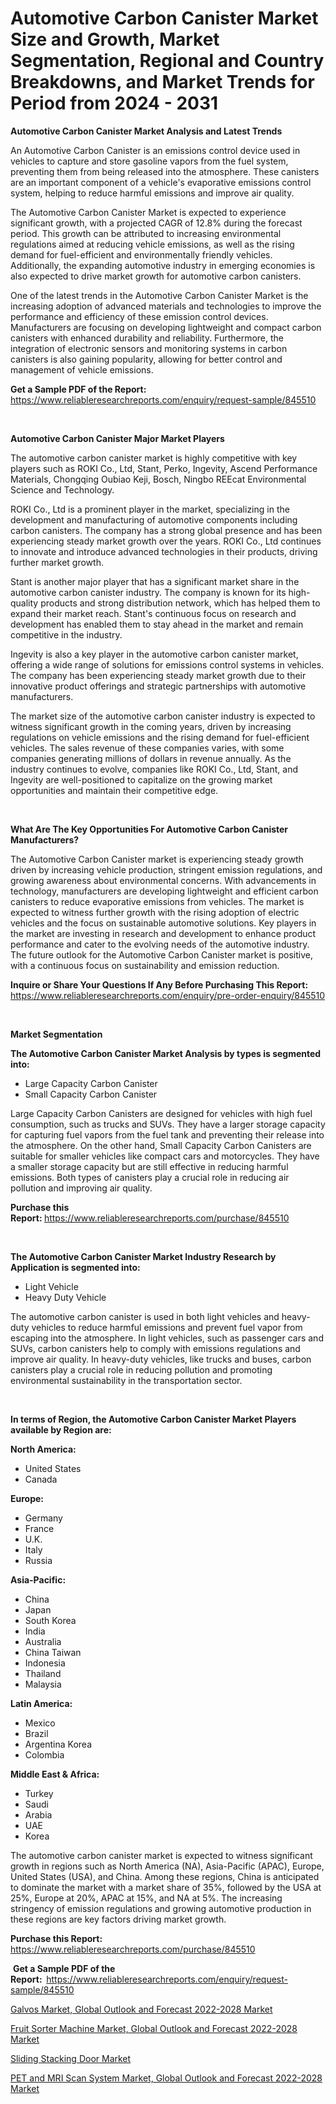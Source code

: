 <p><h1>Automotive Carbon Canister Market Size and Growth, Market Segmentation, Regional and Country Breakdowns, and Market Trends for Period from 2024 -  2031</h1></p><p><strong>Automotive Carbon Canister Market Analysis and Latest Trends</strong></p>
<p><p>An Automotive Carbon Canister is an emissions control device used in vehicles to capture and store gasoline vapors from the fuel system, preventing them from being released into the atmosphere. These canisters are an important component of a vehicle's evaporative emissions control system, helping to reduce harmful emissions and improve air quality.</p><p>The Automotive Carbon Canister Market is expected to experience significant growth, with a projected CAGR of 12.8% during the forecast period. This growth can be attributed to increasing environmental regulations aimed at reducing vehicle emissions, as well as the rising demand for fuel-efficient and environmentally friendly vehicles. Additionally, the expanding automotive industry in emerging economies is also expected to drive market growth for automotive carbon canisters.</p><p>One of the latest trends in the Automotive Carbon Canister Market is the increasing adoption of advanced materials and technologies to improve the performance and efficiency of these emission control devices. Manufacturers are focusing on developing lightweight and compact carbon canisters with enhanced durability and reliability. Furthermore, the integration of electronic sensors and monitoring systems in carbon canisters is also gaining popularity, allowing for better control and management of vehicle emissions.</p></p>
<p><strong>Get a Sample PDF of the Report:&nbsp;</strong> <a href="https://www.reliableresearchreports.com/enquiry/request-sample/845510">https://www.reliableresearchreports.com/enquiry/request-sample/845510</a></p>
<p>&nbsp;</p>
<p><strong>Automotive Carbon Canister Major Market Players</strong></p>
<p><p>The automotive carbon canister market is highly competitive with key players such as ROKI Co., Ltd, Stant, Perko, Ingevity, Ascend Performance Materials, Chongqing Oubiao Keji, Bosch, Ningbo REEcat Environmental Science and Technology. </p><p>ROKI Co., Ltd is a prominent player in the market, specializing in the development and manufacturing of automotive components including carbon canisters. The company has a strong global presence and has been experiencing steady market growth over the years. ROKI Co., Ltd continues to innovate and introduce advanced technologies in their products, driving further market growth.</p><p>Stant is another major player that has a significant market share in the automotive carbon canister industry. The company is known for its high-quality products and strong distribution network, which has helped them to expand their market reach. Stant's continuous focus on research and development has enabled them to stay ahead in the market and remain competitive in the industry. </p><p>Ingevity is also a key player in the automotive carbon canister market, offering a wide range of solutions for emissions control systems in vehicles. The company has been experiencing steady market growth due to their innovative product offerings and strategic partnerships with automotive manufacturers.</p><p>The market size of the automotive carbon canister industry is expected to witness significant growth in the coming years, driven by increasing regulations on vehicle emissions and the rising demand for fuel-efficient vehicles. The sales revenue of these companies varies, with some companies generating millions of dollars in revenue annually. As the industry continues to evolve, companies like ROKI Co., Ltd, Stant, and Ingevity are well-positioned to capitalize on the growing market opportunities and maintain their competitive edge.</p></p>
<p>&nbsp;</p>
<p><strong>What Are The Key Opportunities For Automotive Carbon Canister Manufacturers?</strong></p>
<p><p>The Automotive Carbon Canister market is experiencing steady growth driven by increasing vehicle production, stringent emission regulations, and growing awareness about environmental concerns. With advancements in technology, manufacturers are developing lightweight and efficient carbon canisters to reduce evaporative emissions from vehicles. The market is expected to witness further growth with the rising adoption of electric vehicles and the focus on sustainable automotive solutions. Key players in the market are investing in research and development to enhance product performance and cater to the evolving needs of the automotive industry. The future outlook for the Automotive Carbon Canister market is positive, with a continuous focus on sustainability and emission reduction.</p></p>
<p><strong>Inquire or Share Your Questions If Any Before Purchasing This Report:</strong> <a href="https://www.reliableresearchreports.com/enquiry/pre-order-enquiry/845510">https://www.reliableresearchreports.com/enquiry/pre-order-enquiry/845510</a></p>
<p>&nbsp;</p>
<p><strong>Market Segmentation</strong></p>
<p><strong>The Automotive Carbon Canister Market Analysis by types is segmented into:</strong></p>
<p><ul><li>Large Capacity Carbon Canister</li><li>Small Capacity Carbon Canister</li></ul></p>
<p><p>Large Capacity Carbon Canisters are designed for vehicles with high fuel consumption, such as trucks and SUVs. They have a larger storage capacity for capturing fuel vapors from the fuel tank and preventing their release into the atmosphere. On the other hand, Small Capacity Carbon Canisters are suitable for smaller vehicles like compact cars and motorcycles. They have a smaller storage capacity but are still effective in reducing harmful emissions. Both types of canisters play a crucial role in reducing air pollution and improving air quality.</p></p>
<p><strong>Purchase this Report:&nbsp;</strong><a href="https://www.reliableresearchreports.com/purchase/845510">https://www.reliableresearchreports.com/purchase/845510</a></p>
<p>&nbsp;</p>
<p><strong>The Automotive Carbon Canister Market Industry Research by Application is segmented into:</strong></p>
<p><ul><li>Light Vehicle</li><li>Heavy Duty Vehicle</li></ul></p>
<p><p>The automotive carbon canister is used in both light vehicles and heavy-duty vehicles to reduce harmful emissions and prevent fuel vapor from escaping into the atmosphere. In light vehicles, such as passenger cars and SUVs, carbon canisters help to comply with emissions regulations and improve air quality. In heavy-duty vehicles, like trucks and buses, carbon canisters play a crucial role in reducing pollution and promoting environmental sustainability in the transportation sector.</p></p>
<p>&nbsp;</p>
<p><strong>In terms of Region, the Automotive Carbon Canister Market Players available by Region are:</strong></p>
<p>
    <p> <strong> North America: </strong>
        <ul>
            <li>United States</li>
            <li>Canada</li>
        </ul>
        </p> 
    <p> <strong> Europe: </strong>
        <ul>
            <li>Germany</li>
            <li>France</li>
            <li>U.K.</li>
            <li>Italy</li>
            <li>Russia</li>
        </ul>
        </p> 
    <p> <strong> Asia-Pacific: </strong>
        <ul>
            <li>China</li>
            <li>Japan</li>
            <li>South Korea</li>
            <li>India</li>
            <li>Australia</li>
            <li>China Taiwan</li>
            <li>Indonesia</li>
            <li>Thailand</li>
            <li>Malaysia</li>
        </ul>
        </p> 
    <p> <strong> Latin America: </strong>
        <ul>
            <li>Mexico</li>
            <li>Brazil</li>
            <li>Argentina Korea</li>
            <li>Colombia</li>
        </ul>
        </p> 
    <p> <strong> Middle East & Africa: </strong>
        <ul>
            <li>Turkey</li>
            <li>Saudi</li>
            <li>Arabia</li>
            <li>UAE</li>
            <li>Korea</li>
        </ul>
    </p>
    </p>
<p><p>The automotive carbon canister market is expected to witness significant growth in regions such as North America (NA), Asia-Pacific (APAC), Europe, United States (USA), and China. Among these regions, China is anticipated to dominate the market with a market share of 35%, followed by the USA at 25%, Europe at 20%, APAC at 15%, and NA at 5%. The increasing stringency of emission regulations and growing automotive production in these regions are key factors driving market growth.</p></p>
<p><strong>Purchase this Report: </strong><a href="https://www.reliableresearchreports.com/purchase/845510">https://www.reliableresearchreports.com/purchase/845510</a></p>
<p>&nbsp;<strong>Get a Sample PDF of the Report:&nbsp;&nbsp;</strong><a href="https://www.reliableresearchreports.com/enquiry/request-sample/845510">https://www.reliableresearchreports.com/enquiry/request-sample/845510</a></p>
<p><strong></strong></p>
<p><p><a href="https://view.publitas.com/reportprime-1/galvos-market-global-outlook-and-forecast-2022-2028-market-challenges-opportunities-and-growth-drivers-and-major-market-players-forecasted-for-period-from-2023-2030/">Galvos Market, Global Outlook and Forecast 2022-2028 Market</a></p><p><a href="https://view.publitas.com/reportprime-1/fruit-sorter-machine-market-global-outlook-and-forecast-2022-2028-market-research-report-unlocks-analysis-on-the-market-financial-status-market-size-and-market-revenue-upto-2030/">Fruit Sorter Machine Market, Global Outlook and Forecast 2022-2028 Market</a></p><p><a href="https://fuschia-pecorino-a6d.notion.site/Sliding-Stacking-Door-Market-Research-Report-Unlocks-Analysis-on-the-Market-Financial-Status-Market-80d874ea03064688b079b5d784109221">Sliding Stacking Door Market</a></p><p><a href="https://view.publitas.com/reportprime-1/decoding-the-pet-and-mri-scan-system-market-global-outlook-and-forecast-2022-2028-market-a-deep-dive-into-the-latest-market-trends-market-segmentation-and-competitive-analysis/">PET and MRI Scan System Market, Global Outlook and Forecast 2022-2028 Market</a></p></p>